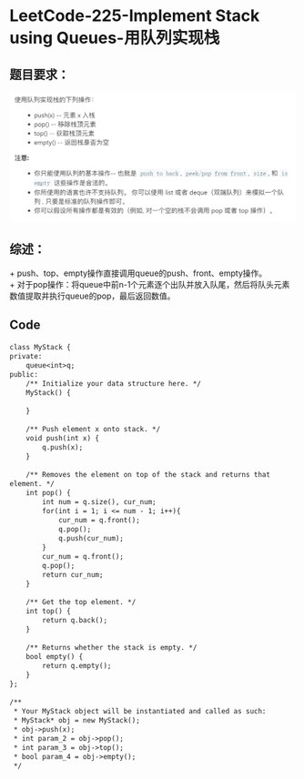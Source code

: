 # LeetCode-225-Implement Stack using Queues-用队列实现栈

## 题目要求：
![avatar](https://github.com/JakeChanFangZiyuan20/MyLeetCode/blob/img/img/225.png)





## 综述：  
\+ push、top、empty操作直接调用queue的push、front、empty操作。  
\+ 对于pop操作：将queue中前n-1个元素逐个出队并放入队尾，然后将队头元素数值提取并执行queue的pop，最后返回数值。  

## Code
```
class MyStack {
private:
    queue<int>q;
public:
    /** Initialize your data structure here. */
    MyStack() {
        
    }
    
    /** Push element x onto stack. */
    void push(int x) {
        q.push(x);
    }
    
    /** Removes the element on top of the stack and returns that element. */
    int pop() {
        int num = q.size(), cur_num;
        for(int i = 1; i <= num - 1; i++){
            cur_num = q.front();
            q.pop();
            q.push(cur_num);
        }
        cur_num = q.front();
        q.pop();
        return cur_num;
    }
    
    /** Get the top element. */
    int top() {
        return q.back();
    }
    
    /** Returns whether the stack is empty. */
    bool empty() {
        return q.empty();
    }
};

/**
 * Your MyStack object will be instantiated and called as such:
 * MyStack* obj = new MyStack();
 * obj->push(x);
 * int param_2 = obj->pop();
 * int param_3 = obj->top();
 * bool param_4 = obj->empty();
 */
```


